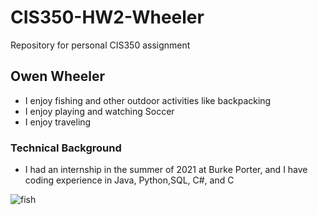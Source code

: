 # CIS350-HW2-Wheeler
 Repository for personal CIS350 assignment
## Owen Wheeler
* I enjoy fishing and other outdoor activities like backpacking 
* I enjoy playing and watching Soccer 
* I enjoy traveling
### Technical Background
* I had an internship in the summer of 2021 at Burke Porter, and I have coding experience in Java, Python,SQL, C#, and C

![fish](https://th.bing.com/th/id/OIP.yRe6H873Tqdk4AltG8B1BgHaEK?pid=ImgDet&rs=1)